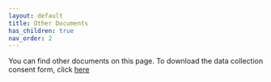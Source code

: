 ```yaml
---
layout: default
title: Other Documents
has_children: true
nav_order: 2
---
```


You can find other documents on this page. To download the data collection consent form, click [here](link)

